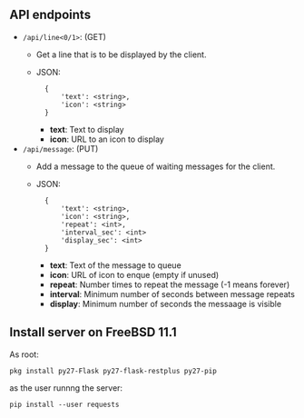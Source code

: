 
## API endpoints

 * `/api/line<0/1>`: (GET)
    * Get a line that is to be displayed by the client.
    * JSON:
            
            {
                'text': <string>,
                'icon': <string>
            }

        * **text**: Text to display
        * **icon**: URL to an icon to display
 * `/api/message`: (PUT)
    * Add a message to the queue of waiting messages for the client.
    * JSON:
            
            {
                'text': <string>,
                'icon': <string>,
                'repeat': <int>,
                'interval_sec': <int>
                'display_sec': <int>
            }

        * **text**: Text of the message to queue
        * **icon**: URL of icon to enque (empty if unused)
        * **repeat**: Number times to repeat the message (-1 means forever)
        * **interval**: Minimum number of seconds between message repeats
        * **display**: Minimum number of seconds the messaage is visible 


## Install server on FreeBSD 11.1

As root:

    pkg install py27-Flask py27-flask-restplus py27-pip
    
as the user runnng the server:

    pip install --user requests
    

    
    